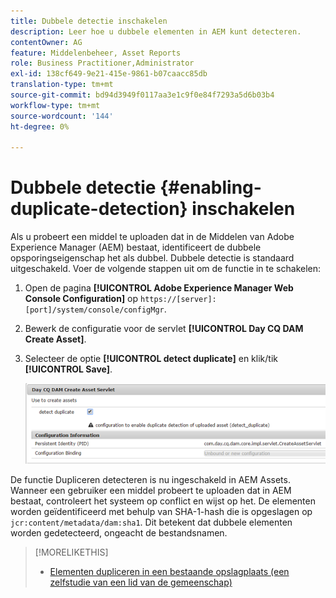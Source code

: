```yaml
---
title: Dubbele detectie inschakelen
description: Leer hoe u dubbele elementen in AEM kunt detecteren.
contentOwner: AG
feature: Middelenbeheer, Asset Reports
role: Business Practitioner,Administrator
exl-id: 138cf649-9e21-415e-9861-b07caacc85db
translation-type: tm+mt
source-git-commit: bd94d3949f0117aa3e1c9f0e84f7293a5d6b03b4
workflow-type: tm+mt
source-wordcount: '144'
ht-degree: 0%

---
```


# Dubbele detectie {#enabling-duplicate-detection} inschakelen

Als u probeert een middel te uploaden dat in de Middelen van Adobe Experience Manager (AEM) bestaat, identificeert de dubbele opsporingseigenschap het als dubbel. Dubbele detectie is standaard uitgeschakeld. Voer de volgende stappen uit om de functie in te schakelen:

1. Open de pagina **[!UICONTROL Adobe Experience Manager Web Console Configuration]** op `https://[server]:[port]/system/console/configMgr`.
1. Bewerk de configuratie voor de servlet **[!UICONTROL Day CQ DAM Create Asset]**.
1. Selecteer de optie **[!UICONTROL detect duplicate]** en klik/tik **[!UICONTROL Save]**.

   ![Selecteer de optie Duplicaat detecteren in de servlet](assets/chlimage_1-377.png)

De functie Dupliceren detecteren is nu ingeschakeld in AEM Assets. Wanneer een gebruiker een middel probeert te uploaden dat in AEM bestaat, controleert het systeem op conflict en wijst op het. De elementen worden geïdentificeerd met behulp van SHA-1-hash die is opgeslagen op `jcr:content/metadata/dam:sha1`. Dit betekent dat dubbele elementen worden gedetecteerd, ongeacht de bestandsnamen.

>[!MORELIKETHIS]
>
>* [Elementen dupliceren in een bestaande opslagplaats (een zelfstudie van een lid van de gemeenschap)](https://experience-aem.blogspot.com/2019/06/aem-65-find-duplicate-assets-binaries-in-existing-repository.html)

